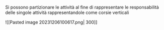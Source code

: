 Si possono partizionare le attività al fine di rappresentare le responsabilità delle singole attività rappresentandole come corsie verticali

![[Pasted image 20231206100617.png| 300]]